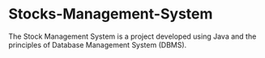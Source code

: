 # Stocks-Management-System
The Stock Management System is a project developed using Java and the principles of Database Management System (DBMS).
